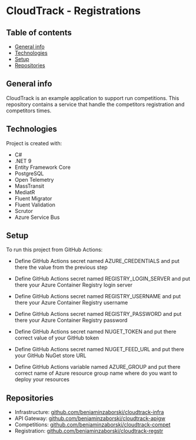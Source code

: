 # CloudTrack - Registrations

## Table of contents
* [General info](#general-info)
* [Technologies](#technologies)
* [Setup](#setup)
* [Repositories](#repositories)

## General info
CloudTrack is an example application to support run competitions.
This repository contains a service that handle the competitors registration and competitors times.

## Technologies
Project is created with:
* C#
* .NET 9
* Entity Framework Core
* PostgreSQL
* Open Telemetry
* MassTransit
* MediatR
* Fluent Migrator
* Fluent Validation
* Scrutor
* Azure Service Bus

## Setup
To run this project from GitHub Actions:

* Define GitHub Actions secret named AZURE_CREDENTIALS and put there the value from the previous step

* Define GitHub Actions secret named REGISTRY_LOGIN_SERVER and put there your Azure Container Registry login server

* Define GitHub Actions secret named REGISTRY_USERNAME and put there your Azure Container Registry username

* Define GitHub Actions secret named REGISTRY_PASSWORD and put there your Azure Container Registry password

* Define GitHub Actions secret named NUGET_TOKEN and put there correct value of your GitHub token

* Define GitHub Actions secret named NUGET_FEED_URL and put there your GitHub NuGet store URL

* Define GitHub Actions variable named AZURE_GROUP and put there correct name of Azure resource group name where do you want to deploy your resources

## Repositories
* Infrastructure: [github.com/beniaminzaborski/cloudtrack-infra](https://github.com/beniaminzaborski/cloudtrack-infra)
* API Gateway: [github.com/beniaminzaborski/cloudtrack-apigw](https://github.com/beniaminzaborski/cloudtrack-apigw)
* Competitions: [github.com/beniaminzaborski/cloudtrack-compet](https://github.com/beniaminzaborski/cloudtrack-compet)
* Registration: [github.com/beniaminzaborski/cloudtrack-regstr](https://github.com/beniaminzaborski/cloudtrack-regstr)
